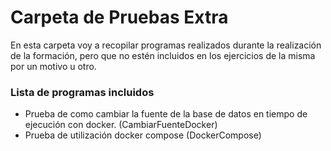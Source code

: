 # Carpeta de Pruebas Extra

En esta carpeta voy a recopilar programas realizados durante la realización de la formación, pero que no estén incluidos en los ejercicios de la misma por un motivo u otro.

### Lista de programas incluidos
- Prueba de como cambiar la fuente de la base de datos en tiempo de ejecución con docker. (CambiarFuenteDocker)
- Prueba de utilización docker compose (DockerCompose)